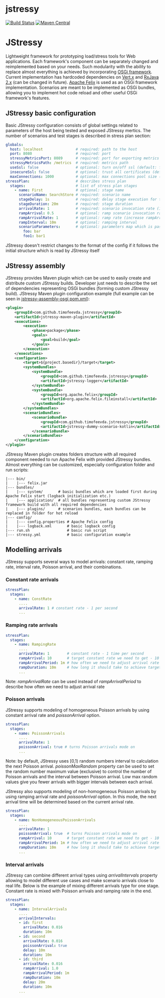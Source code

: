 # jstressy
[![Build Status](https://travis-ci.org/timofeevda/jstressy.svg?branch=master)](https://travis-ci.org/timofeevda/jstressy)
[![Maven Central](https://maven-badges.herokuapp.com/maven-central/com.github.timofeevda.jstressy/jstressy/badge.svg)](https://maven-badges.herokuapp.com/maven-central/com.github.timofeevda.jstressy/jstressy)

# JStressy
Lightweight framework for prototyping load/stress tools for Web applications. Each framework's component can be separately changed and reimplemented based on your needs. Such modularity with the ability to replace almost everything is achieved by incorporating [OSGi framework](https://www.osgi.org/developer/architecture/). Current implementation has hardcoded dependencies on [Vert.x](https://vertx.io/) and [RxJava 2.x](https://github.com/ReactiveX/RxJava) (can be changed in future). [Apache Felix](http://felix.apache.org/) is used as an OSGi framework implementation. Scenarios are meant to be implemented as OSGi bundles, allowing you to implement hot code reload and other useful OSGi framework's features.

## JStressy basic configuration
Basic JStressy configuration consists of global settings related to parameters of the host being tested and exposed JStressy mertics. The number of scenarios and test stages is described in stress plan section:
```yaml
globals:
  host: localhost               # required: path to the host
  port: 8080                    # required: port
  stressyMetricsPort: 8089      # required: port for exporting metrics (in Prometheus format)
  stressyMetricsPath: /metrics  # required: metrics path
  useSsl: false                 # optional: turn on/off ssl (default: false)
  insecureSsl: false            # optional: trust all certificates (default: false)
  maxConnections: 1000          # optional: max connections pool size (default: 1000)
stressPlan:                     # describes stress plan
  stages:                       # list of stress plan stages
    - name: First               # optional: stage name
      scenarioName: SearchStore # required: scenario name
      stageDelay: 1s            # required: delay stage execution for the specified time
      stageDuration: 20m        # required: stage duration
      arrivalRate: 1            # required: scenario invocation rate (1 time per second)
      rampArrival: 0.5          # optional: ramp scenario invocation rate (2 timer per second)
      rampArrivalRate: 1        # optional: ramp rate (increase rampArrival each second)
      rampInterval: 10m         # optional: ramping interval
      scenarioParameters:       # optional: parameters map which is passed to the scenario
        foo: bar
        foo1: bar1
```
JStressy doesn't restrict changes to the format of the config if it follows the initial structure which is read by JStressy itself

## JStressy assembly
JStressy provides Maven plugin which can be used to easily create and distribute custom JStressy builds. Developer just needs to describe the set of dependencies representing OSGi bundles (forming custom JStressy build).
JStressy Maven plugin configuration example (full example can be seen in [jstressy-assembly-osgi pom.xml](https://github.com/timofeevda/jstressy/blob/master/jstressy-assembly/pom.xml)):
```xml
<plugin>
    <groupId>com.github.timofeevda.jstressy</groupId>
    <artifactId>jstressy-maven-plugin</artifactId>
    <executions>
        <execution>
            <phase>package</phase>
            <goals>
                <goal>build</goal>
            </goals>
        </execution>
    </executions>
    <configuration>
        <target>${project.basedir}/target</target>        
        <systemBundles>
            <systemBundle>
                <groupId>com.github.timofeevda.jstressy</groupId>
                <artifactId>jstressy-logger</artifactId>
            </systemBundle>
            <systemBundle>
                <groupId>org.apache.felix</groupId>
                <artifactId>org.apache.felix.fileinstall</artifactId>
            </systemBundle>
        </systemBundles>
        <scenarioBundles>
            <scenarioBundle>
                <groupId>com.github.timofeevda.jstressy</groupId>
                <artifactId>jstressy-dummy-scenario-kotlin</artifactId>
            </scenarioBundle>
        </scenarioBundles>
    </configuration>
</plugin>
```
JStressy Maven plugin creates folders structure with all required component needed to run Apache Felix with provided JStressy bundles. Almost everything can be customized, especially configuration folder and run scripts:
```
|--- bin/
|    |--- felix.jar
|--- bundles/
|    |--- system/       # basic bundles which are loaded first during Apache Felix start (logback initialization etc.)
|    |--- application/  # all bundles representing custom JStressy framework build with all required dependencies
|    |--- plugins/      # scenarios bundles, each bundles can be replaced in folder for hot reload
|--- config/
|    |--- config.properties # Apache Felix config
|    |--- logback.xml       # basic logback config
|--- run.sh                 # basic run script
|--- stressy.yml            # basic configuration example
```

## Modelling arrivals

JStressy supports several ways to model arrivals: constant rate, ramping rate, interval rate, Poisson arrival, and their combinations.

### Constant rate arrivals
```yaml
stressPlan:                     
  stages:                       
    - name: ConstRate
      ....
      arrivalRate: 1 # constant rate - 1 per second
      ...
```

### Ramping rate arrivals
```yaml
stressPlan:                     
  stages:                       
    - name: RampingRate
      ....
      arrivalRate: 1        # constant rate - 1 time per second
      rampArrival: 10       # target constant rate we need to get - 10 times per second
      rampArrivalPeriod: 1m # how often we need to adjust arrival rate before getting the target one (1 time per minute)    
      rampDuration: 10m     # how long it should take to achieve target arrival rate (10 times per second after 10 minutes of 10 adjustments)
      ...
```
Note: *rampArrivalRate* can be used instead of *rampArrivalPeriod* to describe how often we need to adjust arrival rate

### Poisson arrivals

JStressy supports modeling of homogeneous Poisson arrivals by using constant arrival rate and *poissonArrival* option.

```yaml
stressPlan:                     
  stages:                       
    - name: PoissonArrivals
      ....
      arrivalRate: 1 
      poissonArrival: true # turns Poisson arrivals mode on
      ...
```

Note: by default, JStressy uses [0,1) random numbers interval to calculation the next Poisson arrival. *poissonMaxRandom* property can be used to set the random number maximum value (exclusive) to control the number of Poisson arrivals and the interval between Poisson arrival. Low max random values give you fewer arrivals with bigger intervals between each arrival.

JStressy also supports modeling of non-homogeneous Poisson arrivals by using ramping arrival rate and *poissonArrival* option. In this mode, the next arrival time will be determined based on the current arrival rate.
```yaml
stressPlan:                     
  stages:                       
    - name: NonHomogeneousPoissonArrivals
      ....
      arrivalRate: 1 
      poissonArrival: true  # turns Poisson arrivals mode on
      rampArrival: 10       # target constant rate we need to get - 10 times per second
      rampArrivalPeriod: 1m # how often we need to adjust arrival rate before getting the target one (1 time per minute)    
      rampDuration: 10m     # how long it should take to achieve target arrival rate (10 timer per second after 10 minutes of 10 adjustments)
      ...
```

### Interval arrivals
JStressy can combine different arrival types using *arrivalIntervals* property allowing to model different use cases and make scenario arrivals close to real life. Below is the example of mixing different arrivals type for one stage. Constant rate is mixed with Poisson arrivals and ramping rate in the end.
```yaml
stressPlan:                     
  stages:                       
    - name: IntervalArrivals
      ....
      arrivalIntervals:
      - id: first
        arrivalRate: 0.016
        duration: 10m
      - id: second
        arrivalRate: 0.016
        poissonArrival: true
        delay: 10m
        duration: 10m
      - id: third
        arrivalRate: 0.016
        rampArrival: 1.0
        rampArrivalPeriod: 1m
        rampDuration: 10m
        delay: 20m
        duration: 10m
      ...
```
